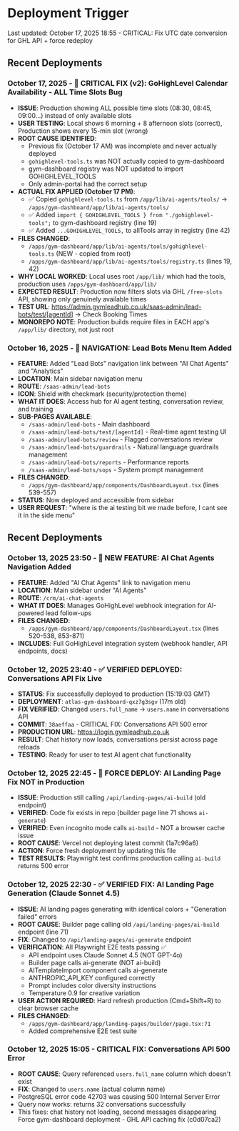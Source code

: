 # Deployment Trigger

Last updated: October 17, 2025 18:55 - CRITICAL: Fix UTC date conversion for GHL API + force redeploy

## Recent Deployments

### October 17, 2025 - 🔧 CRITICAL FIX (v2): GoHighLevel Calendar Availability - ALL Time Slots Bug

- **ISSUE**: Production showing ALL possible time slots (08:30, 08:45, 09:00...) instead of only available slots
- **USER TESTING**: Local shows 6 morning + 8 afternoon slots (correct), Production shows every 15-min slot (wrong)
- **ROOT CAUSE IDENTIFIED**:
  - Previous fix (October 17 AM) was incomplete and never actually deployed
  - `gohighlevel-tools.ts` was NOT actually copied to gym-dashboard
  - gym-dashboard registry was NOT updated to import GOHIGHLEVEL_TOOLS
  - Only admin-portal had the correct setup
- **ACTUAL FIX APPLIED (October 17 PM)**:
  - ✅ Copied `gohighlevel-tools.ts` from `/app/lib/ai-agents/tools/` → `/apps/gym-dashboard/app/lib/ai-agents/tools/`
  - ✅ Added `import { GOHIGHLEVEL_TOOLS } from "./gohighlevel-tools";` to gym-dashboard registry (line 19)
  - ✅ Added `...GOHIGHLEVEL_TOOLS,` to allTools array in registry (line 42)
- **FILES CHANGED**:
  - `/apps/gym-dashboard/app/lib/ai-agents/tools/gohighlevel-tools.ts` (NEW - copied from root)
  - `/apps/gym-dashboard/app/lib/ai-agents/tools/registry.ts` (lines 19, 42)
- **WHY LOCAL WORKED**: Local uses root `/app/lib/` which had the tools, production uses `/apps/gym-dashboard/app/lib/`
- **EXPECTED RESULT**: Production now filters slots via GHL `/free-slots` API, showing only genuinely available times
- **TEST URL**: https://admin.gymleadhub.co.uk/saas-admin/lead-bots/test/[agentId] → Check Booking Times
- **MONOREPO NOTE**: Production builds require files in EACH app's `/app/lib/` directory, not just root

### October 16, 2025 - 🚀 NAVIGATION: Lead Bots Menu Item Added

- **FEATURE**: Added "Lead Bots" navigation link between "AI Chat Agents" and "Analytics"
- **LOCATION**: Main sidebar navigation menu
- **ROUTE**: `/saas-admin/lead-bots`
- **ICON**: Shield with checkmark (security/protection theme)
- **WHAT IT DOES**: Access hub for AI agent testing, conversation review, and training
- **SUB-PAGES AVAILABLE**:
  - `/saas-admin/lead-bots` - Main dashboard
  - `/saas-admin/lead-bots/test/[agentId]` - Real-time agent testing UI
  - `/saas-admin/lead-bots/review` - Flagged conversations review
  - `/saas-admin/lead-bots/guardrails` - Natural language guardrails management
  - `/saas-admin/lead-bots/reports` - Performance reports
  - `/saas-admin/lead-bots/sops` - System prompt management
- **FILES CHANGED**:
  - `/apps/gym-dashboard/app/components/DashboardLayout.tsx` (lines 539-557)
- **STATUS**: Now deployed and accessible from sidebar
- **USER REQUEST**: "where is the ai testing bit we made before, I cant see it in the side menu"

## Recent Deployments

### October 13, 2025 23:50 - 🚀 NEW FEATURE: AI Chat Agents Navigation Added

- **FEATURE**: Added "AI Chat Agents" link to navigation menu
- **LOCATION**: Main sidebar under "AI Agents"
- **ROUTE**: `/crm/ai-chat-agents`
- **WHAT IT DOES**: Manages GoHighLevel webhook integration for AI-powered lead follow-ups
- **FILES CHANGED**:
  - `/apps/gym-dashboard/app/components/DashboardLayout.tsx` (lines 520-538, 853-871)
- **INCLUDES**: Full GoHighLevel integration system (webhook handler, API endpoints, docs)

### October 12, 2025 23:40 - ✅ VERIFIED DEPLOYED: Conversations API Fix Live

- **STATUS**: Fix successfully deployed to production (15:19:03 GMT)
- **DEPLOYMENT**: `atlas-gym-dashboard-qxz7g3sgv` (17m old)
- **FIX VERIFIED**: Changed `users.full_name` → `users.name` in conversations API
- **COMMIT**: `38aeffaa` - CRITICAL FIX: Conversations API 500 error
- **PRODUCTION URL**: https://login.gymleadhub.co.uk
- **RESULT**: Chat history now loads, conversations persist across page reloads
- **TESTING**: Ready for user to test AI agent chat functionality

### October 12, 2025 22:45 - 🚨 FORCE DEPLOY: AI Landing Page Fix NOT in Production

- **ISSUE**: Production still calling `/api/landing-pages/ai-build` (old endpoint)
- **VERIFIED**: Code fix exists in repo (builder page line 71 shows `ai-generate`)
- **VERIFIED**: Even incognito mode calls `ai-build` - NOT a browser cache issue
- **ROOT CAUSE**: Vercel not deploying latest commit (1a7c96a6)
- **ACTION**: Force fresh deployment by updating this file
- **TEST RESULTS**: Playwright test confirms production calling `ai-build` returns 500 error

### October 12, 2025 22:30 - ✅ VERIFIED FIX: AI Landing Page Generation (Claude Sonnet 4.5)

- **ISSUE**: AI landing pages generating with identical colors + "Generation failed" errors
- **ROOT CAUSE**: Builder page calling old `/api/landing-pages/ai-build` endpoint (line 71)
- **FIX**: Changed to `/api/landing-pages/ai-generate` endpoint
- **VERIFICATION**: All Playwright E2E tests passing ✅
  - API endpoint uses Claude Sonnet 4.5 (NOT GPT-4o)
  - Builder page calls ai-generate (NOT ai-build)
  - AITemplateImport component calls ai-generate
  - ANTHROPIC_API_KEY configured correctly
  - Prompt includes color diversity instructions
  - Temperature 0.9 for creative variation
- **USER ACTION REQUIRED**: Hard refresh production (Cmd+Shift+R) to clear browser cache
- **FILES CHANGED**:
  - `/apps/gym-dashboard/app/landing-pages/builder/page.tsx:71`
  - Added comprehensive E2E test suite

### October 12, 2025 15:05 - CRITICAL FIX: Conversations API 500 Error

- **ROOT CAUSE**: Query referenced `users.full_name` column which doesn't exist
- **FIX**: Changed to `users.name` (actual column name)
- PostgreSQL error code 42703 was causing 500 Internal Server Error
- Query now works: returns 32 conversations successfully
- This fixes: chat history not loading, second messages disappearing
Force gym-dashboard deployment - GHL API caching fix (c0d07ca2)
